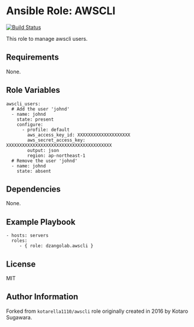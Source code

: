 Ansible Role: AWSCLI
=========

[![Build Status](https://travis-ci.org/kotarella1110/ansible-role-awscli.svg?branch=master)](https://travis-ci.org/kotarella1110/ansible-role-awscli)

This role to manage awscli users.

Requirements
------------

None.

Role Variables
--------------

```
awscli_users:
  # Add the user 'johnd'
  - name: johnd
    state: present
    configure:
      - profile: default
        aws_access_key_id: XXXXXXXXXXXXXXXXXXXX
        aws_secret_access_key: XXXXXXXXXXXXXXXXXXXXXXXXXXXXXXXXXXXXXXXX
        output: json
        region: ap-northeast-1
  # Remove the user 'johnd'
  - name: johnd
    state: absent
```

Dependencies
------------

None.

Example Playbook
----------------

```
- hosts: servers
  roles:
     - { role: dzangolab.awscli }
```

License
-------

MIT

Author Information
------------------

Forked from `kotarella1110/awscli` role originally created in 2016 by Kotaro Sugawara.
